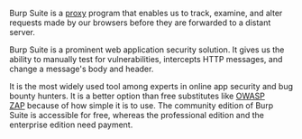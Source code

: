 Burp Suite is a [proxy](../terms/proxy.md) program that enables us to track, examine, and alter requests made by our browsers before they are forwarded to a distant server.

Burp Suite is a prominent web application security solution. It gives us the ability to manually test for vulnerabilities, intercepts HTTP messages, and change a message's body and header.

It is the most widely used tool among experts in online app security and bug bounty hunters. It is a better option than free substitutes like [OWASP ZAP](../tools/zap.md) because of how simple it is to use. The community edition of Burp Suite is accessible for free, whereas the professional edition and the enterprise edition need payment.